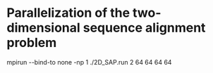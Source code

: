 # Parallelization of the two-dimensional sequence alignment problem

mpirun --bind-to none -np 1 ./2D_SAP.run 2 64 64 64 64